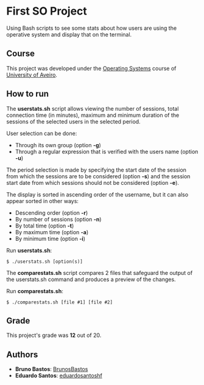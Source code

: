 # First SO Project

Using Bash scripts to see some stats about how users are using the operative system and display that on the terminal.

## Course
This project was developed under the [Operating Systems](https://www.ua.pt/en/uc/12293) course of [University of Aveiro](https://www.ua.pt/).

## How to run
The **userstats.sh** script allows viewing the number of sessions, total connection time (in minutes), maximum and minimum duration of the sessions of the selected users in the selected period.

User selection can be done:
* Through its own group (option **-g**)
* Through a regular expression that is verified with the users name (option **-u**)

The period selection is made by specifying the start date of the session from which the sessions are to be considered (option **-s**) and the session start date from which sessions should not be considered (option **-e**).

The display is sorted in ascending order of the username, but it can also appear sorted in other ways:
* Descending order (option **-r**)
* By number of sessions (option **-n**)
* By total time (option **-t**)
* By maximum time (option **-a**)
* By minimum time (option **-i**)

Run **userstats.sh**:
```console
$ ./userstats.sh [option(s)]
```

The **comparestats.sh** script compares 2 files that safeguard the output of the userstats.sh command and produces a preview of the changes.

Run **comparestats.sh**:
```console
$ ./comparestats.sh [file #1] [file #2]
```

## Grade 
This project's grade was **12** out of 20.

## Authors
* **Bruno Bastos**: [BrunosBastos](https://github.com/BrunosBastos)
* **Eduardo Santos**: [eduardosantoshf](https://github.com/eduardosantoshf)
